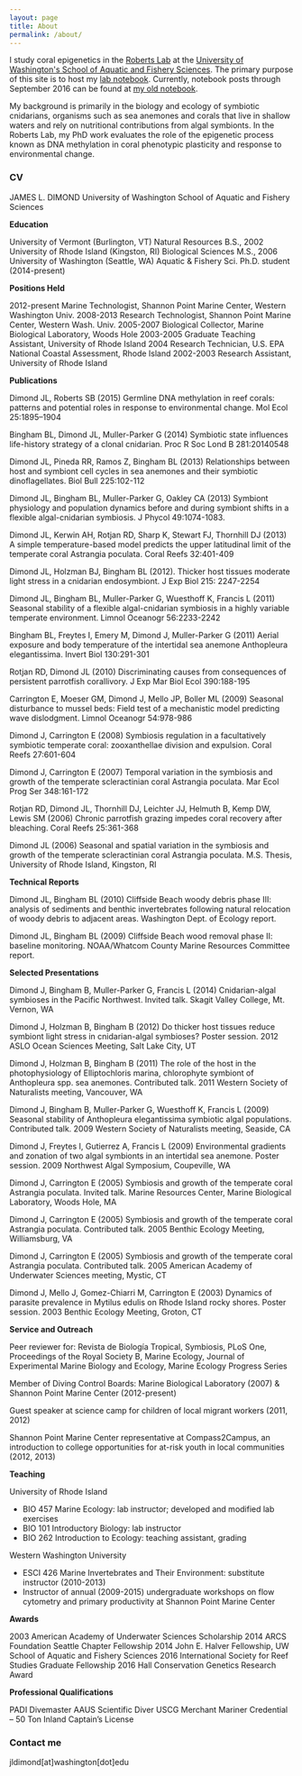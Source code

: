 ```yaml
---
layout: page
title: About
permalink: /about/
---
```


I study coral epigenetics in the [Roberts Lab](https://faculty.washington.edu/sr320/) 
at the [University of Washington's School of Aquatic and Fishery Sciences](https://fish.uw.edu/). The primary purpose of this site is to host my [lab notebook](https://jldimond.github.io/). Currently, notebook posts through September 2016 can be found at [my old notebook](http://onsnetwork.org/jdimond/). 

My background is primarily in the biology and ecology of symbiotic cnidarians, organisms such as sea anemones and corals that live in shallow waters and rely on nutritional contributions from  algal symbionts. In the Roberts Lab, my PhD work evaluates the role of the epigenetic process known as DNA methylation in coral phenotypic plasticity and response to environmental change.

### CV

JAMES L. DIMOND
University of Washington
School of Aquatic and Fishery Sciences

**Education**

University of Vermont (Burlington, VT)		Natural Resources	B.S., 2002
University of Rhode Island (Kingston, RI)	Biological Sciences	M.S., 2006
University of Washington (Seattle, WA)		Aquatic & Fishery Sci.	Ph.D. student (2014-present)

**Positions Held**

2012-present	Marine Technologist, Shannon Point Marine Center, Western Washington Univ.
2008-2013		Research Technologist, Shannon Point Marine Center, Western Wash. Univ.
2005-2007		Biological Collector, Marine Biological Laboratory, Woods Hole
2003-2005 		Graduate Teaching Assistant, University of Rhode Island
2004 			Research Technician, U.S. EPA National Coastal Assessment, Rhode Island
2002-2003 		Research Assistant, University of Rhode Island

**Publications**

Dimond JL, Roberts SB (2015) Germline DNA methylation in reef corals: patterns and potential roles in response to environmental change. Mol Ecol 25:1895–1904

Bingham BL, Dimond JL, Muller-Parker G (2014) Symbiotic state influences life-history strategy of a clonal cnidarian. Proc R Soc Lond B 281:20140548 

Dimond JL, Pineda RR, Ramos Z, Bingham BL (2013) Relationships between host and symbiont cell cycles in sea anemones and their symbiotic dinoflagellates. Biol Bull 225:102-112 

Dimond JL, Bingham BL, Muller-Parker G, Oakley CA (2013) Symbiont physiology and population dynamics before and during symbiont shifts in a flexible algal-cnidarian symbiosis. J Phycol 49:1074-1083. 

Dimond JL, Kerwin AH, Rotjan RD, Sharp K, Stewart FJ, Thornhill DJ (2013) A simple temperature-based model predicts the upper latitudinal limit of the temperate coral Astrangia poculata. Coral Reefs 32:401-409 

Dimond JL, Holzman BJ, Bingham BL (2012). Thicker host tissues moderate light stress in a cnidarian endosymbiont. J Exp Biol 215: 2247-2254 

Dimond JL, Bingham BL, Muller-Parker G, Wuesthoff K, Francis L (2011) Seasonal stability of a flexible algal-cnidarian symbiosis in a highly variable temperate environment. Limnol Oceanogr 56:2233-2242 

Bingham BL, Freytes I, Emery M, Dimond J, Muller-Parker G (2011) Aerial exposure and body temperature of the intertidal sea anemone Anthopleura elegantissima. Invert Biol 130:291-301 

Rotjan RD, Dimond JL (2010) Discriminating causes from consequences of persistent parrotfish corallivory. J Exp Mar Biol Ecol 390:188-195 

Carrington E, Moeser GM, Dimond J, Mello JP, Boller ML (2009) Seasonal disturbance to mussel beds: Field test of a mechanistic model predicting wave dislodgment. Limnol Oceanogr 54:978-986 

Dimond J, Carrington E (2008) Symbiosis regulation in a facultatively symbiotic temperate coral: zooxanthellae division and expulsion. Coral Reefs 27:601-604 

Dimond J, Carrington E (2007) Temporal variation in the symbiosis and growth of the temperate scleractinian coral Astrangia poculata. Mar Ecol Prog Ser 348:161-172 

Rotjan RD, Dimond JL, Thornhill DJ, Leichter JJ, Helmuth B, Kemp DW, Lewis SM (2006) Chronic parrotfish grazing impedes coral recovery after bleaching. Coral Reefs 25:361-368 

Dimond JL (2006) Seasonal and spatial variation in the symbiosis and growth of the temperate scleractinian coral Astrangia poculata. M.S. Thesis, University of Rhode Island, Kingston, RI 

**Technical Reports**

Dimond JL, Bingham BL (2010) Cliffside Beach woody debris phase III: analysis of sediments and benthic invertebrates following natural relocation of woody debris to adjacent areas. Washington Dept. of Ecology report.

Dimond JL, Bingham BL (2009) Cliffside Beach wood removal phase II: baseline monitoring. NOAA/Whatcom County Marine Resources Committee report.

**Selected Presentations**

Dimond J, Bingham B, Muller-Parker G, Francis L (2014) Cnidarian-algal symbioses in the Pacific Northwest. Invited talk. Skagit Valley College, Mt. Vernon, WA

Dimond J, Holzman B, Bingham B (2012) Do thicker host tissues reduce symbiont light stress in cnidarian-algal symbioses? Poster session. 2012 ASLO Ocean Sciences Meeting, Salt Lake City, UT

Dimond J, Holzman B, Bingham B (2011) The role of the host in the photophysiology of Elliptochloris marina, chlorophyte symbiont of Anthopleura spp. sea anemones. Contributed talk. 2011 Western Society of Naturalists meeting, Vancouver, WA

Dimond J, Bingham B, Muller-Parker G, Wuesthoff K, Francis L (2009) Seasonal stability of Anthopleura elegantissima symbiotic algal populations. Contributed talk. 2009 Western Society of Naturalists meeting, Seaside, CA

Dimond J, Freytes I, Gutierrez A, Francis L (2009) Environmental gradients and zonation of two algal symbionts in an intertidal sea anemone. Poster session. 2009 Northwest Algal Symposium, Coupeville, WA

Dimond J, Carrington E (2005) Symbiosis and growth of the temperate coral Astrangia poculata. Invited talk. Marine Resources Center, Marine Biological Laboratory, Woods Hole, MA

Dimond J, Carrington E (2005) Symbiosis and growth of the temperate coral Astrangia poculata. Contributed talk. 2005 Benthic Ecology Meeting, Williamsburg, VA

Dimond J, Carrington E (2005) Symbiosis and growth of the temperate coral Astrangia poculata. Contributed talk. 2005 American Academy of Underwater Sciences meeting, Mystic, CT

Dimond J, Mello J, Gomez-Chiarri M, Carrington E (2003) Dynamics of parasite prevalence in Mytilus edulis on Rhode Island rocky shores. Poster session. 2003 Benthic Ecology Meeting, Groton, CT

**Service and Outreach**

Peer reviewer for: Revista de Biología Tropical, Symbiosis, PLoS One, Proceedings of the Royal Society B, Marine Ecology, Journal of Experimental Marine Biology and Ecology, Marine Ecology Progress Series

Member of Diving Control Boards: Marine Biological Laboratory (2007) & Shannon Point Marine Center (2012-present)

Guest speaker at science camp for children of local migrant workers (2011, 2012) 

Shannon Point Marine Center representative at Compass2Campus, an introduction to college opportunities for at-risk youth in local communities (2012, 2013)

**Teaching**

University of Rhode Island
* BIO 457 Marine Ecology: lab instructor; developed and modified lab exercises 
* BIO 101 Introductory Biology: lab instructor
* BIO 262 Introduction to Ecology: teaching assistant, grading

Western Washington University
* ESCI 426 Marine Invertebrates and Their Environment: substitute instructor (2010-2013)
* Instructor of annual (2009-2015) undergraduate workshops on flow cytometry and primary productivity at Shannon Point Marine Center

**Awards**

2003	American Academy of Underwater Sciences Scholarship
2014	ARCS Foundation Seattle Chapter Fellowship
2014	John E. Halver Fellowship, UW School of Aquatic and Fishery Sciences
2016	International Society for Reef Studies Graduate Fellowship
2016	Hall Conservation Genetics Research Award

**Professional Qualifications**

PADI Divemaster 
AAUS Scientific Diver
USCG Merchant Mariner Credential – 50 Ton Inland Captain’s License



### Contact me

jldimond[at]washington[dot]edu